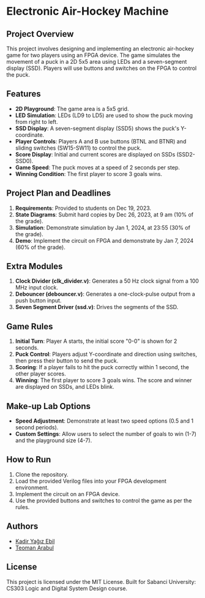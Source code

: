 # Electronic Air-Hockey Machine

## Project Overview

This project involves designing and implementing an electronic air-hockey game for two players using an FPGA device. The game simulates the movement of a puck in a 2D 5x5 area using LEDs and a seven-segment display (SSD). Players will use buttons and switches on the FPGA to control the puck.

## Features

- **2D Playground**: The game area is a 5x5 grid.
- **LED Simulation**: LEDs (LD9 to LD5) are used to show the puck moving from right to left.
- **SSD Display**: A seven-segment display (SSD5) shows the puck's Y-coordinate.
- **Player Controls**: Players A and B use buttons (BTNL and BTNR) and sliding switches (SW15-SW11) to control the puck.
- **Score Display**: Initial and current scores are displayed on SSDs (SSD2-SSD0).
- **Game Speed**: The puck moves at a speed of 2 seconds per step.
- **Winning Condition**: The first player to score 3 goals wins.

## Project Plan and Deadlines

1. **Requirements**: Provided to students on Dec 19, 2023.
2. **State Diagrams**: Submit hard copies by Dec 26, 2023, at 9 am (10% of the grade).
3. **Simulation**: Demonstrate simulation by Jan 1, 2024, at 23:55 (30% of the grade).
4. **Demo**: Implement the circuit on FPGA and demonstrate by Jan 7, 2024 (60% of the grade).

## Extra Modules

1. **Clock Divider (clk_divider.v)**: Generates a 50 Hz clock signal from a 100 MHz input clock.
2. **Debouncer (debouncer.v)**: Generates a one-clock-pulse output from a push button input.
3. **Seven Segment Driver (ssd.v)**: Drives the segments of the SSD.

## Game Rules

1. **Initial Turn**: Player A starts, the initial score "0-0" is shown for 2 seconds.
2. **Puck Control**: Players adjust Y-coordinate and direction using switches, then press their button to send the puck.
3. **Scoring**: If a player fails to hit the puck correctly within 1 second, the other player scores.
4. **Winning**: The first player to score 3 goals wins. The score and winner are displayed on SSDs, and LEDs blink.

## Make-up Lab Options

- **Speed Adjustment**: Demonstrate at least two speed options (0.5 and 1 second periods).
- **Custom Settings**: Allow users to select the number of goals to win (1-7) and the playground size (4-7).

## How to Run

1. Clone the repository.
2. Load the provided Verilog files into your FPGA development environment.
3. Implement the circuit on an FPGA device.
4. Use the provided buttons and switches to control the game as per the rules.

## Authors

- [Kadir Yağız Ebil](https://github.com/YagizEbil)
- [Teoman Arabul](https://github.com/teo123man)

## License

This project is licensed under the MIT License. Built for Sabanci University: CS303 Logic and Digital System Design course.